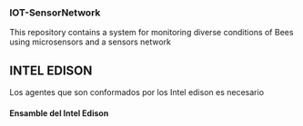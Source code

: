 ### IOT-SensorNetwork
This repository contains a system for monitoring diverse conditions of Bees using microsensors and a sensors network

## INTEL EDISON
Los agentes que son conformados por los Intel edison es necesario 

#### Ensamble del Intel Edison
